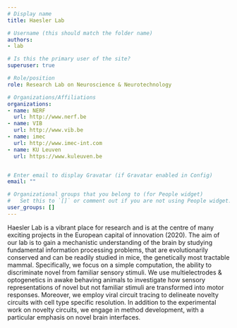 ```yaml
---
# Display name
title: Haesler Lab

# Username (this should match the folder name)
authors:
- lab

# Is this the primary user of the site?
superuser: true

# Role/position
role: Research Lab on Neuroscience & Neurotechnology

# Organizations/Affiliations
organizations:
- name: NERF
  url: http://www.nerf.be
- name: VIB 
  url: http://www.vib.be
- name: imec
  url: http://www.imec-int.com
- name: KU Leuven
  url: https://www.kuleuven.be


# Enter email to display Gravatar (if Gravatar enabled in Config)
email: ""

# Organizational groups that you belong to (for People widget)
#   Set this to `[]` or comment out if you are not using People widget.
user_groups: []
---
```


Haesler Lab is a vibrant place for research and is at the centre of many exciting projects in the European capital of innovation (2020). The aim of our lab is to gain a mechanistic understanding of the brain by studying fundamental information processing problems, that are evolutionarily conserved and can be readily studied in mice, the genetically most tractable mammal. Specifically, we focus on a simple computation, the ability to discriminate novel from familiar sensory stimuli. We use multielectrodes & optogenetics in awake behaving animals to investigate how sensory representations of novel but not familiar stimuli are transformed into motor responses. Moreover, we employ viral circuit tracing to delineate novelty circuits with cell type specific resolution. In addition to the experimental work on novelty circuits, we engage in method development, with a particular emphasis on novel brain interfaces.